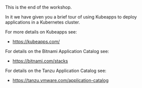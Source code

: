 This is the end of the workshop.

In it we have given you a brief tour of using Kubeapps to deploy applications in a Kubernetes cluster.

For more details on Kubeapps see:

* https://kubeapps.com/

For details on the Bitnami Application Catalog see:

* https://bitnami.com/stacks

For details on the Tanzu Application Catalog see:

* https://tanzu.vmware.com/application-catalog
